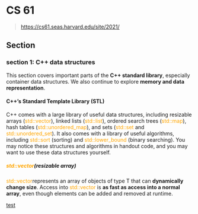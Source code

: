 # CS 61

> https://cs61.seas.harvard.edu/site/2021/

## Section

### section 1: C++ data structures

This section covers important parts of the **C++ standard library**, especially container data structures. We also continue to explore **memory and data representation**.

#### C++’s Standard Template Library (STL)
C++ comes with a large library of useful data structures, including resizable arrays (<font color='orange'>std::vector</font>), linked lists (<font color='orange'>std::list</font>), ordered search trees (<font color='orange'>std::map</font>), hash tables (<font color='orange'>std::unordered_map</font>), and sets (<font color='orange'>std::set</font> and <font color='orange'>std::unordered_set</font>). It also comes with a library of useful algorithms, including <font color='orange'>std::sort</font> (sorting) and <font color='orange'>std::lower_bound</font> (binary searching). You may notice these structures and algorithms in handout code, and you may want to use these data structures yourself.

##### <font color='orange'>std::vector</font>(resizable array)
<font color='orange'>std::vector<T></font>represents an array of objects of type T that can **dynamically change size**. Access into <font color='orange'>std::vector</font> is **as fast as access into a normal array**, even though elements can be added and removed at runtime.

[test](cs61/cs61-sections/s01/vector1.cc)